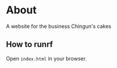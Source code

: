 # About

A website for the business Chingun's cakes

## How to runrf

Open `index.html` in your browser. 
